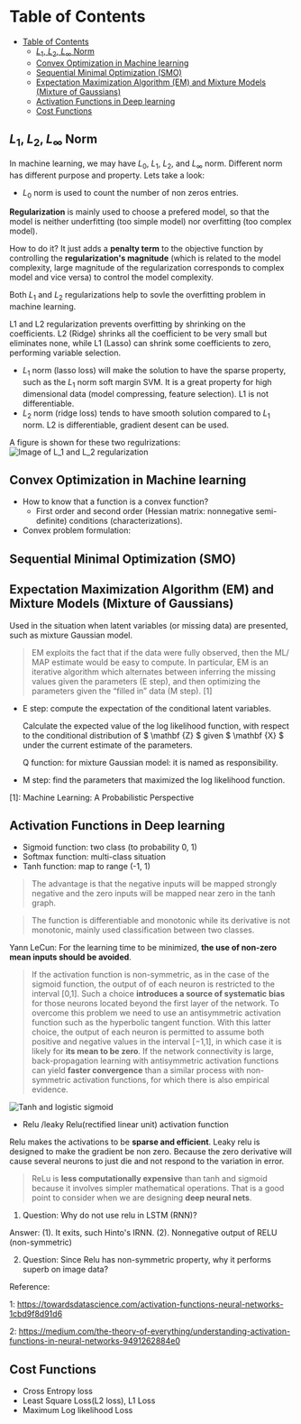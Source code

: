 
<script type="text/javascript"
        src="https://cdnjs.cloudflare.com/ajax/libs/mathjax/2.7.0/MathJax.js?config=TeX-AMS_CHTML"></script>

<script type="text/x-mathjax-config">
MathJax.Hub.Config({
tex2jax: {
inlineMath: [['$','$'], ['\\(','\\)']],
processEscapes: true},
jax: ["input/TeX","input/MathML","input/AsciiMath","output/CommonHTML"],
extensions: ["tex2jax.js","mml2jax.js","asciimath2jax.js","MathMenu.js","MathZoom.js","AssistiveMML.js", "[Contrib]/a11y/accessibility-menu.js"],
TeX: {
extensions: ["AMSmath.js","AMSsymbols.js","noErrors.js","noUndefined.js"],
equationNumbers: {
autoNumber: "AMS"
}
}
});
</script>

# Table of Contents

<!-- TOC depthFrom:1 depthTo:6 withLinks:1 updateOnSave:1 orderedList:0 -->

- [Table of Contents](#table-of-contents)
	- [$L_1$, $L_2$, $L_{\infty}$ Norm](#l1-l2-linfty-norm)
	- [Convex Optimization in Machine learning](#convex-optimization-in-machine-learning)
	- [Sequential Minimal Optimization (SMO)](#sequential-minimal-optimization-smo)
	- [Expectation Maximization Algorithm (EM) and Mixture Models (Mixture of Gaussians)](#expectation-maximization-algorithm-em-and-mixture-models-mixture-of-gaussians)
	- [Activation Functions in Deep learning](#activation-functions-in-deep-learning)
	- [Cost Functions](#cost-functions)

<!-- /TOC -->

## $L_1$, $L_2$, $L_{\infty}$ Norm
In machine learning, we may have $L_0$, $L_1$, $L_2$, and $L_{\infty}$ norm. Different norm has different purpose and property. Lets take a look:

- $L_0$ norm is used to count the number of non zeros entries.

**Regularization** is mainly used to choose a prefered model, so that the model is neither underfitting (too simple model) nor overfitting (too complex model).

How to do it? It just adds a **penalty term** to the objective function by controlling the **regularization's magnitude** (which is related to the model complexity, large magnitude of the regularization corresponds to complex model and vice versa) to control the model complexity.

Both $L_1$ and $L_2$ regularizations help to sovle the overfitting problem in machine learning.

L1 and L2 regularization prevents overfitting by shrinking on the coefficients. L2 (Ridge) shrinks all the coefficient to be very small but eliminates none, while L1 (Lasso) can shrink some coefficients to zero, performing variable selection.

  - $L_1$ norm (lasso loss) will make the solution to have the sparse property, such as the $L_1$ norm soft margin SVM. It is a great property for high dimensional data (model compressing, feature selection). L1 is not differentiable.
  - $L_2$ norm (ridge loss) tends to have smooth solution compared to $L_1$ norm. L2 is differentiable, gradient desent can be used.

A figure is shown for these two regulrizations:
![Image of $L_1$ and $L_2$ regularization](https://JuneEtoile.github.io/images/l1_l2_norm.png)


## Convex Optimization in Machine learning
* How to know that a function is a convex function?
    * First order and second order (Hessian matrix: nonnegative semi-definite) conditions (characterizations).
* Convex problem formulation:


## Sequential Minimal Optimization (SMO)



## Expectation Maximization Algorithm (EM) and Mixture Models (Mixture of Gaussians)
Used in the situation when latent variables (or missing data) are presented, such as mixture Gaussian model.

>EM exploits the fact that if the data were fully observed, then the ML/ MAP estimate would be
easy to compute. In particular, EM is an iterative algorithm which alternates between inferring
the missing values given the parameters (E step), and then optimizing the parameters given the
“filled in” data (M step). [1]



* E step: compute the expectation of the conditional latent variables.

  Calculate the expected value of the log likelihood function, with respect to the conditional distribution of $ \mathbf {Z} $  given $ \mathbf {X} $  under the current estimate of the parameters.

  Q function: for mixture Gaussian model: it is named as responsibility.

* M step: find the parameters that maximized the log likelihood function.


[1]: Machine Learning: A Probabilistic Perspective

## Activation Functions in Deep learning
* Sigmoid function: two class (to probability 0, 1)
* Softmax function: multi-class situation
* Tanh function: map to range (-1, 1)

>The advantage is that the negative inputs will be mapped strongly negative and the zero inputs will be mapped near zero in the tanh graph.

>The function is differentiable and monotonic while its derivative is not monotonic, mainly used classification between two classes.

Yann LeCun: For the learning time to be minimized, **the use of non-zero mean inputs should be avoided**.
>If the activation function is non-symmetric, as in the case of the sigmoid function, the output of of each neuron is restricted to the interval [0,1]. Such a choice **introduces a source of systematic bias** for those neurons located beyond the first layer of the network. To overcome this problem we need to use an antisymmetric activation function such as the hyperbolic tangent function. With this latter choice, the output of each neuron is permitted to assume both positive and negative values in the interval [−1,1], in which case it is likely for **its mean to be zero**. If the network connectivity is large, back-propagation learning with antisymmetric activation functions can yield **faster convergence** than a similar process with non-symmetric activation functions, for which there is also empirical evidence.


![Tanh and logistic sigmoid](https://JuneEtoile.github.io/images/relu_sigmoid.jpeg)

* Relu /leaky Relu(rectified linear unit) activation function

Relu makes the activations to be **sparse and efficient**. Leaky relu is designed to make the gradient be non zero. Because the zero derivative will cause several neurons to just die and not respond to the variation in error.

>ReLu is **less computationally expensive** than tanh and sigmoid because it involves simpler mathematical operations. That is a good point to consider when we are designing **deep neural nets**.

1. Question: Why do not use relu in LSTM (RNN)?

Answer: (1). It exits, such Hinto's IRNN. (2). Nonnegative output of RELU (non-symmetric)

2. Question: Since Relu has non-symmetric property, why it performs superb on image data?

Reference:

1: https://towardsdatascience.com/activation-functions-neural-networks-1cbd9f8d91d6

2: https://medium.com/the-theory-of-everything/understanding-activation-functions-in-neural-networks-9491262884e0

## Cost Functions

* Cross Entropy loss
* Least Square Loss(L2 loss), L1 Loss
* Maximum Log likelihood Loss
